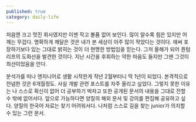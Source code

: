 ```yaml
---
published: true
category: daily-life
---
```

처음엔 크고 멋진 회사였지만 이젠 작고 볼품 없어 보인다. 많이 알수록 힘은 있지만 어깨는 무겁다. 명확하게 깨달은 것은 내가 본 세상이 아주 많이 작았다는 것이다. 애써 포장하기보다 있는 그대로 밝히는 것이 더 현명한 방법임을 믿는다. 그저 올해가 되어 퀀텀리프의 도화선을 발견한 것이다. 지난 시간을 후회하는 약한 마음도 들지만 그땐 그것이 최선이었음을 안다.

분석가를 떠나 엔지니어로 생활 시작한게 작년 2월부터니 딱 1년이 되었다. 본격적으로 전념한 것은 6개월정도. 
사실 개발 관련 포스트를 자주 올리고 싶었다. 그렇지 못한 이유는 나 스스로 확신이 없어 더 공부하기 벅차고 또한 공개된 문서의 내용을 그대로 전할 수 밖에 없어서다. 앞으로 가능하다면 양질의 해외 문서 및 강의를 편집해 공유하고 싶다. 양질의 한국어 자료는 찾기 어려워서다. 나처럼 스스로 길을 찾는 junior가 의지할 수 있는 그런 문서.
